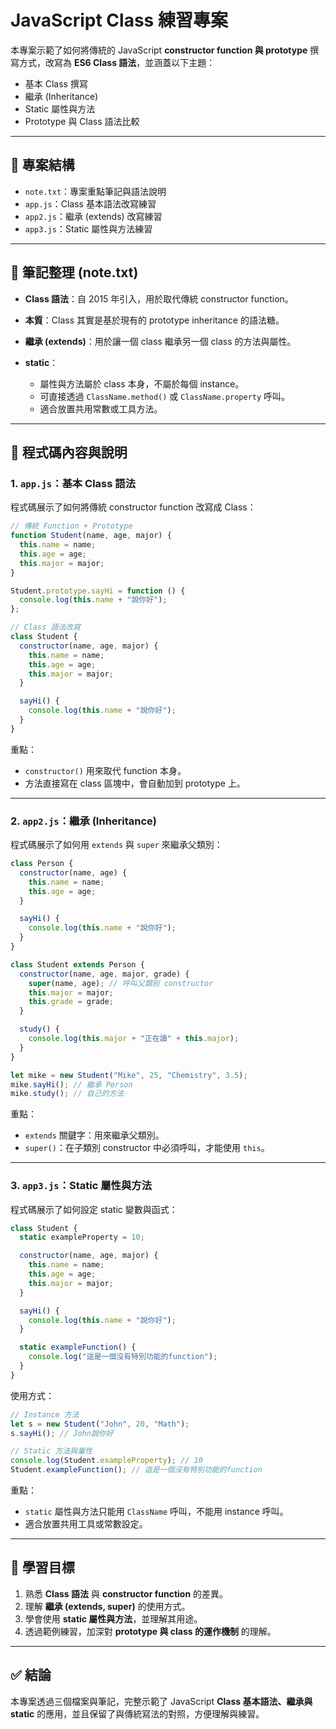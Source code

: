 # JavaScript Class 練習專案

本專案示範了如何將傳統的 JavaScript **constructor function 與 prototype** 撰寫方式，改寫為 **ES6 Class 語法**，並涵蓋以下主題：

- 基本 Class 撰寫
- 繼承 (Inheritance)
- Static 屬性與方法
- Prototype 與 Class 語法比較

---

## 📘 專案結構

- `note.txt`：專案重點筆記與語法說明
- `app.js`：Class 基本語法改寫練習
- `app2.js`：繼承 (extends) 改寫練習
- `app3.js`：Static 屬性與方法練習

---

## 📒 筆記整理 (note.txt)

- **Class 語法**：自 2015 年引入，用於取代傳統 constructor function。
- **本質**：Class 其實是基於現有的 prototype inheritance 的語法糖。
- **繼承 (extends)**：用於讓一個 class 繼承另一個 class 的方法與屬性。
- **static**：

  - 屬性與方法屬於 class 本身，不屬於每個 instance。
  - 可直接透過 `ClassName.method()` 或 `ClassName.property` 呼叫。
  - 適合放置共用常數或工具方法。

---

## 📂 程式碼內容與說明

### 1. `app.js`：基本 Class 語法

程式碼展示了如何將傳統 constructor function 改寫成 Class：

```javascript
// 傳統 Function + Prototype
function Student(name, age, major) {
  this.name = name;
  this.age = age;
  this.major = major;
}

Student.prototype.sayHi = function () {
  console.log(this.name + "說你好");
};

// Class 語法改寫
class Student {
  constructor(name, age, major) {
    this.name = name;
    this.age = age;
    this.major = major;
  }

  sayHi() {
    console.log(this.name + "說你好");
  }
}
```

重點：

- `constructor()` 用來取代 function 本身。
- 方法直接寫在 class 區塊中，會自動加到 prototype 上。

---

### 2. `app2.js`：繼承 (Inheritance)

程式碼展示了如何用 `extends` 與 `super` 來繼承父類別：

```javascript
class Person {
  constructor(name, age) {
    this.name = name;
    this.age = age;
  }

  sayHi() {
    console.log(this.name + "說你好");
  }
}

class Student extends Person {
  constructor(name, age, major, grade) {
    super(name, age); // 呼叫父類別 constructor
    this.major = major;
    this.grade = grade;
  }

  study() {
    console.log(this.major + "正在讀" + this.major);
  }
}

let mike = new Student("Mike", 25, "Chemistry", 3.5);
mike.sayHi(); // 繼承 Person
mike.study(); // 自己的方法
```

重點：

- `extends` 關鍵字：用來繼承父類別。
- `super()`：在子類別 constructor 中必須呼叫，才能使用 `this`。

---

### 3. `app3.js`：Static 屬性與方法

程式碼展示了如何設定 static 變數與函式：

```javascript
class Student {
  static exampleProperty = 10;

  constructor(name, age, major) {
    this.name = name;
    this.age = age;
    this.major = major;
  }

  sayHi() {
    console.log(this.name + "說你好");
  }

  static exampleFunction() {
    console.log("這是一個沒有特別功能的function");
  }
}
```

使用方式：

```javascript
// Instance 方法
let s = new Student("John", 20, "Math");
s.sayHi(); // John說你好

// Static 方法與屬性
console.log(Student.exampleProperty); // 10
Student.exampleFunction(); // 這是一個沒有特別功能的function
```

重點：

- `static` 屬性與方法只能用 `ClassName` 呼叫，不能用 instance 呼叫。
- 適合放置共用工具或常數設定。

---

## 🚀 學習目標

1. 熟悉 **Class 語法** 與 **constructor function** 的差異。
2. 理解 **繼承 (extends, super)** 的使用方式。
3. 學會使用 **static 屬性與方法**，並理解其用途。
4. 透過範例練習，加深對 **prototype 與 class 的運作機制** 的理解。

---

## ✅ 結論

本專案透過三個檔案與筆記，完整示範了 JavaScript **Class 基本語法、繼承與 static** 的應用，並且保留了與傳統寫法的對照，方便理解與練習。
